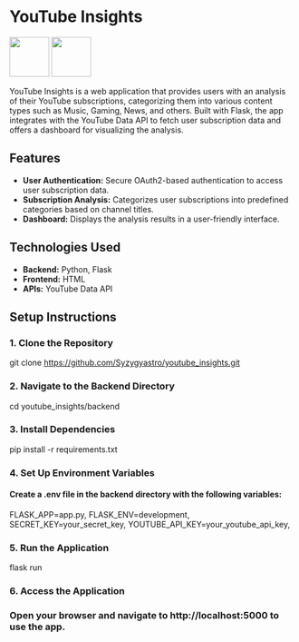 
# YouTube Insights    
  <img src=https://github.com/user-attachments/assets/a8c4d640-d90e-41bc-8621-0a2e8bf22f41 width=70>    
  <img src=https://github.com/user-attachments/assets/e8f6ad5a-c56a-4b3a-aa00-938280a1ddff width=70>

YouTube Insights is a web application that provides users with an analysis of their YouTube subscriptions, categorizing them into various content types such as Music, Gaming, News, and others. Built with Flask, the app integrates with the YouTube Data API to fetch user subscription data and offers a dashboard for visualizing the analysis.

## Features

- **User Authentication:** Secure OAuth2-based authentication to access user subscription data.
- **Subscription Analysis:** Categorizes user subscriptions into predefined categories based on channel titles.
- **Dashboard:** Displays the analysis results in a user-friendly interface.

## Technologies Used

- **Backend:** Python, Flask
- **Frontend:** HTML
- **APIs:** YouTube Data API

## Setup Instructions

### 1. Clone the Repository
git clone https://github.com/Syzygyastro/youtube_insights.git

### 2. Navigate to the Backend Directory
cd youtube_insights/backend

### 3. Install Dependencies
pip install -r requirements.txt

### 4. Set Up Environment Variables
#### Create a .env file in the backend directory with the following variables:
FLASK_APP=app.py, 
FLASK_ENV=development, 
SECRET_KEY=your_secret_key, 
YOUTUBE_API_KEY=your_youtube_api_key, 

### 5. Run the Application
flask run

### 6. Access the Application
### Open your browser and navigate to http://localhost:5000 to use the app.
